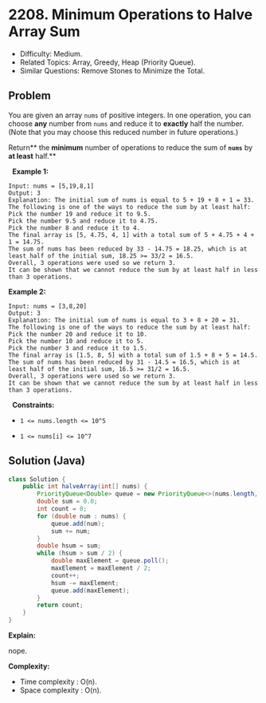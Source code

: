# 2208. Minimum Operations to Halve Array Sum

- Difficulty: Medium.
- Related Topics: Array, Greedy, Heap (Priority Queue).
- Similar Questions: Remove Stones to Minimize the Total.

## Problem

You are given an array ```nums``` of positive integers. In one operation, you can choose **any** number from ```nums``` and reduce it to **exactly** half the number. (Note that you may choose this reduced number in future operations.)

Return** the **minimum** number of operations to reduce the sum of **```nums```** by **at least** half.**

 
**Example 1:**

```
Input: nums = [5,19,8,1]
Output: 3
Explanation: The initial sum of nums is equal to 5 + 19 + 8 + 1 = 33.
The following is one of the ways to reduce the sum by at least half:
Pick the number 19 and reduce it to 9.5.
Pick the number 9.5 and reduce it to 4.75.
Pick the number 8 and reduce it to 4.
The final array is [5, 4.75, 4, 1] with a total sum of 5 + 4.75 + 4 + 1 = 14.75. 
The sum of nums has been reduced by 33 - 14.75 = 18.25, which is at least half of the initial sum, 18.25 >= 33/2 = 16.5.
Overall, 3 operations were used so we return 3.
It can be shown that we cannot reduce the sum by at least half in less than 3 operations.
```

**Example 2:**

```
Input: nums = [3,8,20]
Output: 3
Explanation: The initial sum of nums is equal to 3 + 8 + 20 = 31.
The following is one of the ways to reduce the sum by at least half:
Pick the number 20 and reduce it to 10.
Pick the number 10 and reduce it to 5.
Pick the number 3 and reduce it to 1.5.
The final array is [1.5, 8, 5] with a total sum of 1.5 + 8 + 5 = 14.5. 
The sum of nums has been reduced by 31 - 14.5 = 16.5, which is at least half of the initial sum, 16.5 >= 31/2 = 16.5.
Overall, 3 operations were used so we return 3.
It can be shown that we cannot reduce the sum by at least half in less than 3 operations.
```

 
**Constraints:**


	
- ```1 <= nums.length <= 10^5```
	
- ```1 <= nums[i] <= 10^7```



## Solution (Java)

```java
class Solution {
    public int halveArray(int[] nums) {
        PriorityQueue<Double> queue = new PriorityQueue<>(nums.length, Collections.reverseOrder());
        double sum = 0.0;
        int count = 0;
        for (double num : nums) {
            queue.add(num);
            sum += num;
        }
        double hsum = sum;
        while (hsum > sum / 2) {
            double maxElement = queue.poll();
            maxElement = maxElement / 2;
            count++;
            hsum -= maxElement;
            queue.add(maxElement);
        }
        return count;
    }
}
```

**Explain:**

nope.

**Complexity:**

* Time complexity : O(n).
* Space complexity : O(n).
